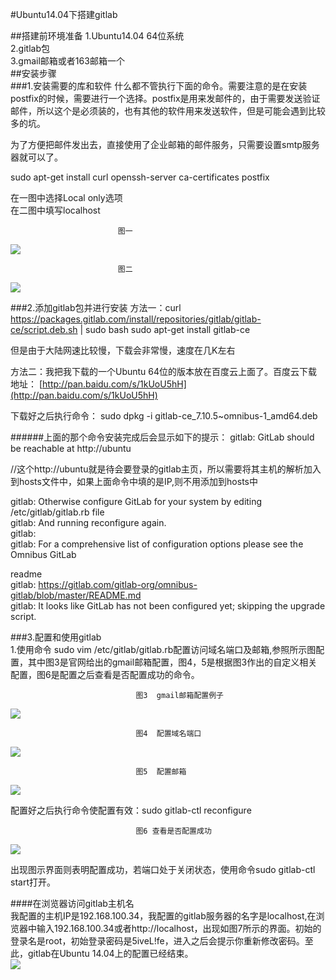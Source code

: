 #Ubuntu14.04下搭建gitlab

##搭建前环境准备
1.Ubuntu14.04 64位系统   
2.gitlab包   
3.gmail邮箱或者163邮箱一个    
##安装步骤    
###1.安装需要的库和软件
什么都不管执行下面的命令。需要注意的是在安装postfix的时候，需要进行一个选择。postfix是用来发邮件的，由于需要发送验证邮件，所以这个是必须装的，也有其他的软件用来发送软件，但是可能会遇到比较多的坑。

为了方便把邮件发出去，直接使用了企业邮箱的邮件服务，只需要设置smtp服务器就可以了。

sudo apt-get install curl openssh-server ca-certificates postfix 


在一图中选择Local only选项   
在二图中填写localhost      

				            图一
![](https://i.imgur.com/o3FUIJ0.png)

				            图二
![](https://i.imgur.com/f8jldZj.png)


###2.添加gitlab包并进行安装
方法一：curl https://packages.gitlab.com/install/repositories/gitlab/gitlab-ce/script.deb.sh | sudo bash
sudo apt-get install gitlab-ce 

但是由于大陆网速比较慢，下载会非常慢，速度在几K左右

方法二：我把我下载的一个Ubuntu 64位的版本放在百度云上面了。百度云下载地址： [http://pan.baidu.com/s/1kUoU5hH](http://pan.baidu.com/s/1kUoU5hH)

下载好之后执行命令：
sudo dpkg -i gitlab-ce_7.10.5~omnibus-1_amd64.deb 

######上面的那个命令安装完成后会显示如下的提示：
gitlab: GitLab should be reachable at http://ubuntu   

//这个http://ubuntu就是待会要登录的gitlab主页，所以需要将其主机的解析加入到hosts文件中，如果上面命令中填的是IP,则不用添加到hosts中    

gitlab: Otherwise configure GitLab for your system by editing /etc/gitlab/gitlab.rb file    
gitlab: And running reconfigure again.   
gitlab:      
gitlab: For a comprehensive list of configuration options please see the Omnibus GitLab 

readme    
gitlab: https://gitlab.com/gitlab-org/omnibus-gitlab/blob/master/README.md   
gitlab: It looks like GitLab has not been configured yet; skipping the upgrade script.


###3.配置和使用gitlab    
1.使用命令 sudo vim /etc/gitlab/gitlab.rb配置访问域名端口及邮箱,参照所示图配置，其中图3是官网给出的gmail邮箱配置，图4，5是根据图3作出的自定义相关配置，图6是配置之后查看是否配置成功的命令。


								图3  gmail邮箱配置例子   
![](https://i.imgur.com/W0qV7lY.png) 

								图4  配置域名端口   
![](https://i.imgur.com/6hgQTlg.png)      

								图5  配置邮箱    
![](https://i.imgur.com/H7yHt4n.png)     


配置好之后执行命令使配置有效：sudo gitlab-ctl reconfigure   
								
								图6 查看是否配置成功   
![](https://i.imgur.com/s9kzqd7.png)         



出现图示界面则表明配置成功，若端口处于关闭状态，使用命令sudo gitlab-ctl start打开。



####在浏览器访问gitlab主机名    
我配置的主机IP是192.168.100.34，我配置的gitlab服务器的名字是localhost,在浏览器中输入192.168.100.34或者http://localhost，出现如图7所示的界面。初始的登录名是root，初始登录密码是5iveL!fe，进入之后会提示你重新修改密码。至此，gitlab在Ubuntu 14.04上的配置已经结束。     
![](https://i.imgur.com/JsD5FrE.png)


   




